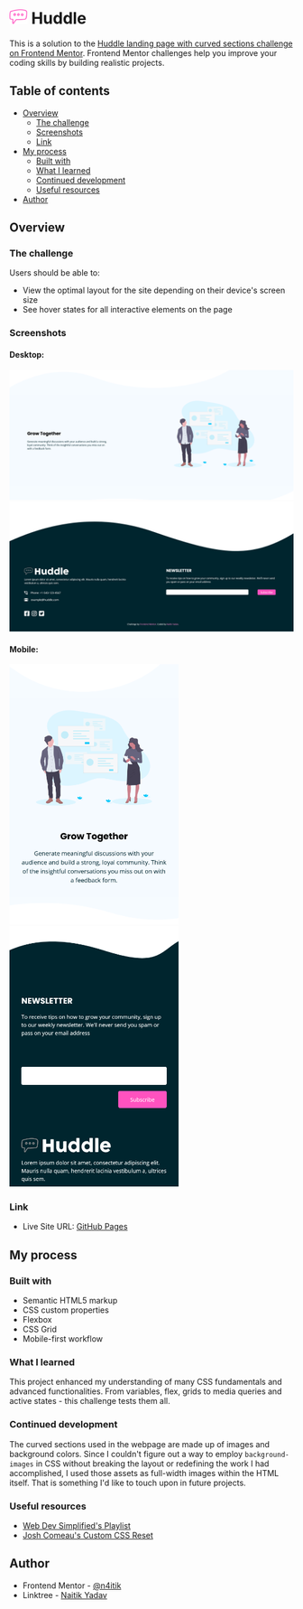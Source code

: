 # <img src="images/icon-messages.svg" width="32"> Huddle

This is a solution to the [Huddle landing page with curved sections challenge on Frontend Mentor](https://www.frontendmentor.io/challenges/huddle-landing-page-with-curved-sections-5ca5ecd01e82137ec91a50f2). Frontend Mentor challenges help you improve your coding skills by building realistic projects.

## Table of contents

- [Overview](#overview)
  - [The challenge](#the-challenge)
  - [Screenshots](#screenshots)
  - [Link](#link)
- [My process](#my-process)
  - [Built with](#built-with)
  - [What I learned](#what-i-learned)
  - [Continued development](#continued-development)
  - [Useful resources](#useful-resources)
- [Author](#author)

## Overview

### The challenge

Users should be able to:

- View the optimal layout for the site depending on their device's screen size
- See hover states for all interactive elements on the page

### Screenshots

#### Desktop:

![](screenshots/desktop-content.png)
![](screenshots/desktop-footer.png)

#### Mobile:

<img src="screenshots/mobile-content.png" width="300">
<img src="screenshots/mobile-footer.png" width="300">

### Link

- Live Site URL: [GitHub Pages](https://n4itik.github.io/Huddle/)

## My process

### Built with

- Semantic HTML5 markup
- CSS custom properties
- Flexbox
- CSS Grid
- Mobile-first workflow

### What I learned

This project enhanced my understanding of many CSS fundamentals and advanced functionalities. From variables, flex, grids to media queries and active states - this challenge tests them all.

### Continued development

The curved sections used in the webpage are made up of images and background colors. Since I couldn't figure out a way to employ `background-images` in CSS without breaking the layout or redefining the work I had accomplished, I used those assets as full-width images within the HTML itself. That is something I'd like to touch upon in future projects.

### Useful resources

- [Web Dev Simplified's Playlist](https://www.youtube.com/playlist?list=PLZlA0Gpn_vH9D0J0Mtp6lIiD_8046k3si)
- [Josh Comeau's Custom CSS Reset](https://www.joshwcomeau.com/css/custom-css-reset/)

## Author

- Frontend Mentor - [@n4itik](https://www.frontendmentor.io/profile/n4itik)
- Linktree - [Naitik Yadav](https://linktr.ee/naitikyadav)
